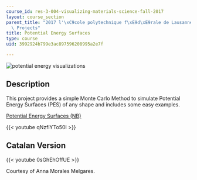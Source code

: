 ```yaml
---
course_id: res-3-004-visualizing-materials-science-fall-2017
layout: course_section
parent_title: "2017 l'\xC9cole polytechnique f\xE9d\xE9rale de Lausanne (EPFL) Student\
  \ Projects"
title: Potential Energy Surfaces
type: course
uid: 3992924b799e3ac897596208995a2e7f

---
```


![potential energy visualizations](/coursemedia/res-3-004-visualizing-materials-science-fall-2017/94bc1e0bd15d43d9d95ffb464a0099bd_MITRES_3_004F17_28_moral.jpg)

Description
-----------

This project provides a simple Monte Carlo Method to simulate Potential Energy Surfaces (PES) of any shape and includes some easy examples.

[Potential Energy Surfaces (NB)](/coursemedia/res-3-004-visualizing-materials-science-fall-2017/d9747cbb2c3eb11b4c7d0fca14d1129a_2017EPFL_moral.nb)

{{< youtube qNzfiYTo50I >}}

Catalan Version
---------------

{{< youtube 0sGhEhOffUE >}}

Courtesy of Anna Morales Melgares.